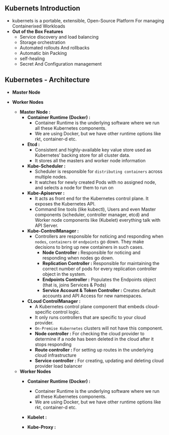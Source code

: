 ## Kubernets Introduction
* kubernets is a portable, extensible, Open-Source Platform For managing Containerixed Workloads
* **Out of the Box Features**
    * Service discovery and load balancing
    * Storage orchestration
    * Automated rollouts And rollbacks
    * Automatic bin Packing
    * self-healing
    * Secret And Configuration management

##  Kubernetes - Architecture 
- **Master Node**
- **Worker Nodes**
    * **Master Node :**
        - **Container Runtime (Docker) :** 
            * Container Runtime is the underlying software where we run all these Kubernetes components. 
            * We are using Docker, but we have other runtime options like rkt, container-d etc.
        - **Etcd :**
            * Consistent and highly-available key value store used as Kubernetes’ backing store for all cluster data.
            * It stores all the masters and worker node information
        - **Kube-Scheduler :**
            * Scheduler is responsible for `distributing containers` across multiple nodes.
            * It watches for newly created Pods with no assigned node, and selects a node for them to run on
        - **Kube-Apiserver :** 
            * It acts as front end for the Kubernetes control plane. It exposes the Kubernetes API.
            * Command line tools (like kubectl), Users and even Master components (scheduler, controller manager, etcd) and Worker node components like (Kubelet) everything talk with API Server. 
        - **Kube-ControlManager :**
            * Controllers are responsible for noticing and responding when `nodes`, `containers` or `endpoints` go down. They make decisions to bring up new containers in such cases. 
                - **Node Controller :** Responsible for noticing and responding when nodes go down.
                - **Replication Controller :** Responsible for maintaining the correct number of pods for every replication controller object in the system.
                - **Endpoints Controller    :** Populates the Endpoints object (that is, joins Services & Pods)
                - **Service Account & Token Controller :** Creates default accounts and API Access for new namespaces. 
        - **CLoud ControlManager :**
            * A Kubernetes control plane component that embeds cloud-specific control logic. 
            * It only runs controllers that are specific to your cloud provider. 
            * `On-Premise Kubernetes` clusters will not have this component. 
            - **Node controller :** For checking the cloud provider to determine if a node has been deleted in the cloud after it stops responding
            - **Route controller :** For setting up routes in the underlying cloud infrastructure
            - **Service controller :** For creating, updating and deleting cloud provider load balancer

    - **Worker Nodes**
        - **Container Runtime (Docker) :** 
            * Container Runtime is the underlying software where we run all these Kubernetes components. 
            * We are using Docker, but we have other runtime options like rkt, container-d etc.

        - **Kubelet :**
        - **Kube-Proxy :**


